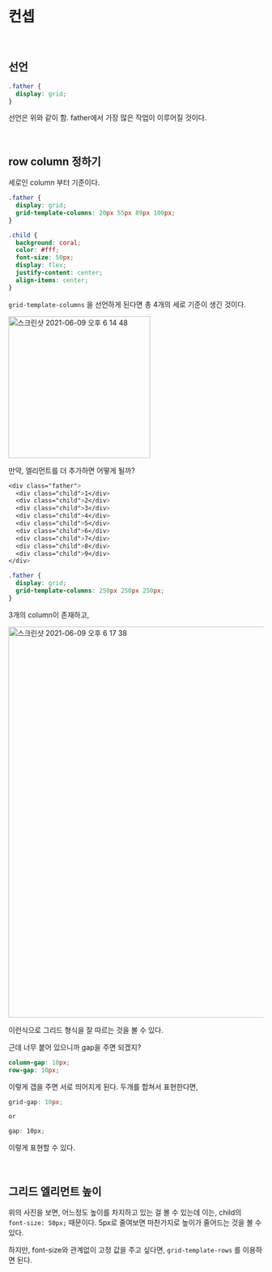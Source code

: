 # 컨셉

<br/>

## 선언

```scss
.father {
  display: grid;
}
```

선언은 위와 같이 함. father에서 가장 많은 작업이 이루어질 것이다.

<br/>

## row column 정하기

세로인 column 부터 기준이다.

```scss
.father {
  display: grid;
  grid-template-columns: 20px 55px 89px 100px;
}

.child {
  background: coral;
  color: #fff;
  font-size: 50px;
  display: flex;
  justify-content: center;
  align-items: center;
}
```

`grid-template-columns` 을 선언하게 된다면 총 4개의 세로 기준이 생긴 것이다. 

<img width="280" alt="스크린샷 2021-06-09 오후 6 14 48" src="https://user-images.githubusercontent.com/59427983/121327653-9935bd00-c94e-11eb-9c2a-68cf1fe08026.png">

만약, 엘리먼트를 더 추가하면 어떻게 될까?

```scss
<div class="father">
  <div class="child">1</div>
  <div class="child">2</div>
  <div class="child">3</div>
  <div class="child">4</div>
  <div class="child">5</div>
  <div class="child">6</div>
  <div class="child">7</div>
  <div class="child">8</div>
  <div class="child">9</div>
</div>

.father {
  display: grid;
  grid-template-columns: 250px 250px 250px;
}
```

3개의 column이 존재하고,

<img width="772" alt="스크린샷 2021-06-09 오후 6 17 38" src="https://user-images.githubusercontent.com/59427983/121328095-ffbadb00-c94e-11eb-89b9-9fb022ae58f7.png">

이런식으로 그리드 형식을 잘 따르는 것을 볼 수 있다.

근데 너무 붙어 있으니까 gap을 주면 되겠지?

```scss
column-gap: 10px;
row-gap: 10px;
```

이렇게 갭을 주면 서로 띄어지게 된다. 두개를 합쳐서 표현한다면,

```scss
grid-gap: 10px;

or

gap: 10px;
```

이렇게 표현할 수 있다.

<br/>

## 그리드 엘리먼트 높이

위의 사진을 보면, 어느정도 높이를 차지하고 있는 걸 볼 수 있는데 이는, child의 `  font-size: 50px;` 때문이다. 5px로 줄여보면 마찬가지로 높이가 줄어드는 것을 볼 수 있다.

하지만, font-size와 관계없이 고정 값을 주고 싶다면, `grid-template-rows` 를 이용하면 된다.
